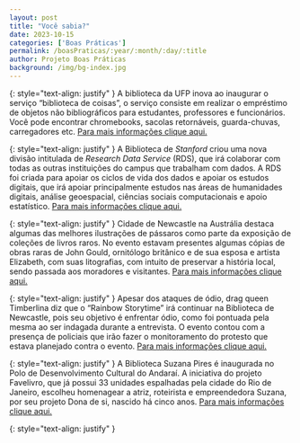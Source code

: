 ```yaml
---
layout: post
title: "Você sabia?"
date: 2023-10-15
categories: ['Boas Práticas']
permalink: /boasPraticas/:year/:month/:day/:title
author: Projeto Boas Práticas
background: /img/bg-index.jpg
---
```

{: style="text-align: justify" }
A biblioteca da UFP inova ao inaugurar o serviço “biblioteca de coisas”, o serviço consiste em realizar o empréstimo de objetos não bibliográficos para estudantes, professores e funcionários. Você pode encontrar chromebooks, sacolas retornáveis, guarda-chuvas, carregadores etc.
[Para mais informações clique aqui.](https://www.upf.br/noticia/rede-de-bibliotecas-inaugura-biblioteca-das-coisas?fbclid=IwAR15mXFm-qBkVOi9xS8p16F8dqYLgjlgl5JEutgRQkdYiGenHqrhtggyeiI)

{: style="text-align: justify" }
A Biblioteca de _Stanford_ criou uma nova divisão intitulada de *Research Data Service* (RDS), que irá colaborar com todas as outras instituições do campus que trabalham com dados. A RDS foi criada para apoiar os ciclos de vida dos dados e apoiar os estudos digitais, que irá apoiar principalmente estudos nas áreas de humanidades digitais, análise geoespacial, ciências sociais computacionais e apoio estatístico.
[Para mais informações clique aqui.](https://news.stanford.edu/report/2022/09/28/stanford-libraries-creates-new-division-support-scholars-data-needs/)

{: style="text-align: justify" }
Cidade de Newcastle na Austrália destaca algumas das melhores ilustrações de pássaros como parte da exposição de coleções de livros raros. No evento estavam presentes algumas cópias de obras raras de John Gould, ornitólogo britânico e de sua esposa e artista Elizabeth, com suas litografias, com intuito de preservar a história local, sendo passada aos moradores e visitantes.
[Para mais informações clique aqui.](https://newcastle.nsw.gov.au/about-us/news-and-updates/latest-news/rare-birds-of-a-feather-flock-together-for-newcast)

{: style="text-align: justify" }
Apesar dos ataques de ódio, drag queen Timberlina diz que o “Rainbow Storytime” irá continuar na Biblioteca de Newcastle, pois seu objetivo é enfrentar ódio, como foi pontuada pela mesma ao ser indagada durante a entrevista. O evento contou com a presença de policiais que irão fazer o monitoramento do protesto que estava planejado contra o evento.
[Para mais informações clique aqui.](https://www.newcastleherald.com.au/story/8167499/rainbow-storytime-to-go-ahead-in-the-face-of-hate-as-protest-planned/)

{: style="text-align: justify" }
A Biblioteca Suzana Pires é inaugurada no Polo de Desenvolvimento Cultural do Andaraí. A iniciativa do projeto Favelivro, que já possui 33 unidades espalhadas pela cidade do Rio de Janeiro, escolheu homenagear a atriz, roteirista e empreendedora Suzana, por seu projeto Dona de si, nascido há cinco anos.
[Para mais informações clique aqui.](https://oglobo.globo.com/blogs/ancelmo-gois/post/2023/10/suzana-pires-vira-nome-de-biblioteca-no-polo-de-desenvolvimento-cultural-do-andarai.ghtml)

{: style="text-align: justify" }

